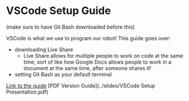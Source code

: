 # VSCode Setup Guide

(make sure to have Git Bash downloaded before this)

VSCode is what we use to program our robot! This guide goes over:
* downloading Live Share
    * Live Share allows for multiple people to work on code at the same time, sort of like how Google Docs allows people to work in a document at the same time, after someone shares it!
* setting Git Bash as your default terminal

[Link to the guide](https://docs.google.com/presentation/d/1KZAGwCA-hJgnCuoqe4jUZ04sJNHU2n6XHczw8CtHayw/edit?usp=sharing)
[PDF Version Guide](../slides/VSCode Setup Presentation.pdf)
